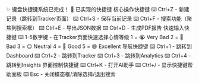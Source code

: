 ✨ 键盘快捷键系统已完成！
🎯 已实现的快捷键
核心操作快捷键
⌨️ Ctrl+Z - 新建记录（跳转到Tracker页面）
⌨️ Ctrl+S - 保存当前记录
⌨️ Ctrl+F - 搜索功能（聚焦到搜索框）
⌨️ Ctrl+E - 导出JSON数据
⌨️ Ctrl+D - 生成PDF报告
快速输入快捷键
⌨️ 1-5数字键 - 在Tracker页面快速选择心情等级
1 = 😭 Very Bad
2 = 🙁 Bad
3 = 😐 Neutral
4 = 🙂 Good
5 = 😄 Excellent
导航快捷键
⌨️ Ctrl+1 - 跳转到Dashboard
⌨️ Ctrl+2 - 跳转到Tracker
⌨️ Ctrl+3 - 跳转到Analytics
⌨️ Ctrl+4 - 跳转到Insights
界面控制快捷键
⌨️ Ctrl+K - 打开AI助手
⌨️ Ctrl+/ - 显示快捷键帮助面板
⌨️ Esc - 关闭模态框/清除选择/退出搜索